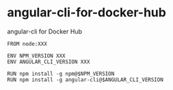 # angular-cli-for-docker-hub

angular-cli for Docker Hub

```
FROM node:XXX

ENV NPM_VERSION XXX
ENV ANGULAR_CLI_VERSION XXX

RUN npm install -g npm@$NPM_VERSION
RUN npm install -g angular-cli@$ANGULAR_CLI_VERSION
```

